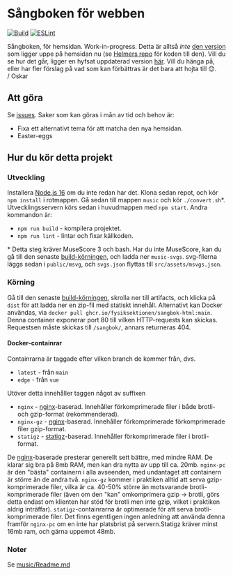 # Sångboken för webben
[![Build](https://github.com/Fysiksektionen/sangbok-html/actions/workflows/build-vue.yml/badge.svg?branch=main)](https://github.com/Fysiksektionen/sangbok-html/actions/workflows/build-vue.yml) [![ESLint](https://github.com/Fysiksektionen/sangbok-html/actions/workflows/lint.yml/badge.svg?branch=main)](https://github.com/Fysiksektionen/sangbok-html/actions/workflows/lint.yml)

Sångboken, för hemsidan. Work-in-progress. Detta är alltså _inte_ [den version](https://f.kth.se/sangbok/) som ligger uppe på hemsidan nu (se [Helmers repo](https://github.com/HelmerNylen/sangbok-f) för koden till den). Vill du se hur det går, ligger en hyfsat uppdaterad version [här](https://f-sangbok-3cf6d8.netlify.app). Vill du hänga på, eller har fler förslag på vad som kan förbättras är det bara att hojta till 😊.  
/ Oskar

## Att göra
Se [issues](https://github.com/Fysiksektionen/sangbok-html/issues). Saker som kan göras i mån av tid och behov är:
* Fixa ett alternativt tema för att matcha den nya hemsidan.
* Easter-eggs

## Hur du kör detta projekt
### Utveckling
Installera [Node.js 16](https://nodejs.org) om du inte redan har det. Klona sedan repot, och kör `npm install` i rotmappen. Gå sedan till mappen `music` och kör `./convert.sh`*. Utvecklingsservern körs sedan i huvudmappen med `npm start`. Andra kommandon är:
* `npm run build` - kompilera projektet.
* `npm run lint` - lintar och fixar källkoden.

\* Detta steg kräver MuseScore 3 och bash. Har du inte MuseScore, kan du gå till den senaste [build-körningen](https://github.com/Fysiksektionen/sangbok-html/actions/workflows/build-vue.yml), och ladda ner `music-svgs`. svg-filerna läggs sedan i `public/msvg`, och `svgs.json` flyttas till `src/assets/msvgs.json`.

### Körning
Gå till den senaste [build-körningen](https://github.com/Fysiksektionen/sangbok-html/actions/workflows/build-vue.yml), skrolla ner till artifacts, och klicka på `dist` för att ladda ner en zip-fil med statiskt innehåll. Alternativt kan Docker användas, via `docker pull ghcr.io/fysiksektionen/sangbok-html:main`. Denna container exponerar port 80 till vilken HTTP-requests kan skickas. Requestsen måste skickas till `/sangbok/`, annars returneras 404.

#### Docker-containrar
Containrarna är taggade efter vilken branch de kommer från, dvs.
* `latest` - från `main`
* `edge` - från `vue`

Utöver detta innehåller taggen något av suffixen
* `nginx` - [nginx](https://www.nginx.com)-baserad. Innehåller förkomprimerade filer i både brotli- och gzip-format (rekommenderad).
* `nginx-gz` - [nginx](https://www.nginx.com)-baserad. Innehåller förkomprimerade förkomprimerade filer gzip-format.
* `statigz` - [statigz](https://pkg.go.dev/github.com/vearutop/statigz)-baserad. Innehåller förkomprimerade filer i brotli-format.

De [nginx](https://www.nginx.com)-baserade presterar generellt sett bättre, med mindre RAM. De klarar sig bra på 8mb RAM, men kan dra nytta av upp till ca. 20mb. `nginx-pc` är den "bästa" containern i alla avseenden, med undantaget att containern är större än de andra två. `nginx-gz` kommer i praktiken alltid att serva gzip-komprimerade filer, vilka är ca. 40-50% större än motsvarande brotli-komprimerade filer (även om den "kan" omkomprimera gzip -> brotli, görs detta endast om klienten har stöd för brotli men inte gzip, vilket i praktiken aldrig inträffar). `statigz`-containrarna är optimerade för att serva brotli-komprimerade filer. Det finns egentligen ingen anledning att använda denna framför `nginx-pc` om en inte har platsbrist på servern.Statigz kräver minst 16mb ram, och gärna uppemot 48mb.

<!-- See [Configuration Reference](https://cli.vuejs.org/config/). -->

### Noter
Se [music/Readme.md](music/Readme.md)
